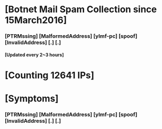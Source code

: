 # [Botnet Mail Spam Collection since 15March2016]
### [PTRMssing] [MalformedAddress] [ylmf-pc] [spoof] [InvalidAddress] [.] [.]
#### [Updated every 2~3 hours]

# [Counting 12641 IPs]

# [Symptoms] 
###   [PTRMssing] [MalformedAddress] [ylmf-pc] [spoof] [InvalidAddress] [.] [.]
